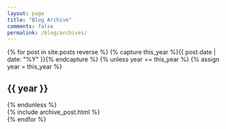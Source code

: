 ```yaml
---
layout: page
title: "Blog Archive"
comments: false
permalink: /blog/archives/
---
```


<div id="blog-archives">
	{% for post in site.posts reverse %}
		{% capture this_year %}{{ post.date | date: "%Y" }}{% endcapture %}
		{% unless year == this_year %}
			{% assign year = this_year %}
			<h2>{{ year }}</h2>
		{% endunless %}
		<article>
			{% include archive_post.html %}
		</article>
	{% endfor %}
</div>
